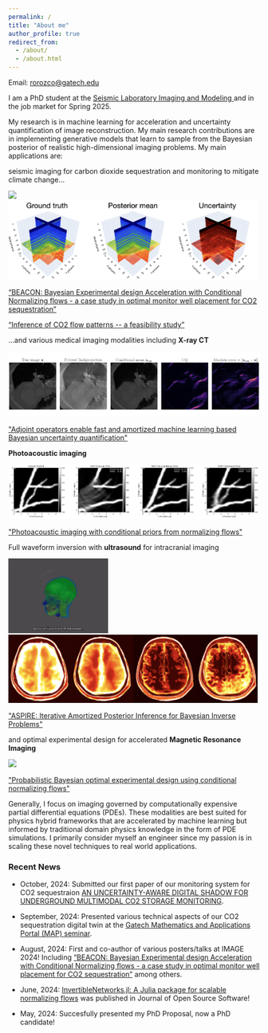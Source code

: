```yaml
---
permalink: /
title: "About me"
author_profile: true
redirect_from: 
  - /about/
  - /about.html
---
```

Email: rorozco@gatech.edu

I am a PhD student at the [Seismic Laboratory Imaging and Modeling ](https://slim.gatech.edu/) and in the job market for Spring 2025. 

My research is in machine learning for acceleration and uncertainty quantification of image reconstruction. My main research contributions are in implementing generative models that learn to sample from the Bayesian posterior of realistic high-dimensional imaging problems. My main applications are:

seismic imaging for carbon dioxide sequestration and monitoring to mitigate climate change... 

<p float="left">
  <img src="/images/rtm.gif" width="200">
  <img src="/images/3d_seismic.png" width="500">
</p>

[“BEACON: Bayesian Experimental design Acceleration with Conditional Normalizing flows - a case study in optimal monitor well placement for CO2 sequestration”](https://arxiv.org/pdf/2404.00075)

[“Inference of CO2 flow patterns -- a feasibility study”](https://arxiv.org/abs/2311.00290)


...and various medical imaging modalities including **X-ray CT**  

![Medical Imaging with Uncertainty Quantification](/images/uq_ct.jpeg)

["Adjoint operators enable fast and amortized machine learning based Bayesian uncertainty quantification"](https://www.spiedigitallibrary.org/conference-proceedings-of-spie/12464/124641L/Adjoint-operators-enable-fast-and-amortized-machine-learning-based-Bayesian/10.1117/12.2651691.full#_=_)

**Photoacoustic imaging**

![Medical Imaging with Uncertainty Quantification](/images/photoacoustic.png)

["Photoacoustic imaging with conditional priors from normalizing flows"](https://openreview.net/forum?id=woi1OTvROO1)

Full waveform inversion with **ultrasound** for intracranial imaging
<p float="left">
  <img src="/images/3d_brain_wave.gif" width="200">
  <img src="/images/uq_brain.png" width="500">
</p>

["ASPIRE: Iterative Amortized Posterior Inference for Bayesian Inverse Problems"](https://arxiv.org/abs/2405.05398)

and optimal experimental design for accelerated **Magnetic Resonance Imaging**

<img src="/images/mri_post.gif" width="200">

["Probabilistic Bayesian optimal experimental design using conditional normalizing flows"](https://arxiv.org/pdf/2402.18337)

Generally, I focus on imaging governed by computationally expensive partial differential equations (PDEs).  These modalities are best suited for physics hybrid frameworks that are accelerated by machine learning but informed by traditional domain physics knowledge in the form of PDE simulations. I primarily consider myself an engineer since my passion is in scaling these novel techniques to real world applications.


### Recent News

* October, 2024: Submitted our first paper of our monitoring system for CO2 sequestraion [AN UNCERTAINTY-AWARE DIGITAL SHADOW FOR
UNDERGROUND MULTIMODAL CO2 STORAGE MONITORING](https://arxiv.org/pdf/2410.01218v1).

* September, 2024: Presented various technical aspects of our CO2 sequestration digital twin at the [Gatech Mathematics and Applications Portal (MAP) seminar](https://sites.gatech.edu/gtmap/).
  
* August, 2024: First and co-author of various posters/talks at IMAGE 2024! Including [“BEACON: Bayesian Experimental design Acceleration with Conditional Normalizing flows - a case study in optimal monitor well placement for CO2 sequestration”](https://arxiv.org/pdf/2404.00075) among others. 

* June, 2024: [InvertibleNetworks.jl: A Julia package for scalable normalizing flows](https://joss.theoj.org/papers/10.21105/joss.06554) was published in Journal of Open Source Software!

* May, 2024: Succesfully presented my PhD Proposal, now a PhD candidate!

